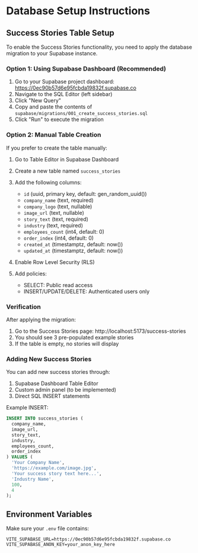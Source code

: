 # Database Setup Instructions

## Success Stories Table Setup

To enable the Success Stories functionality, you need to apply the database migration to your Supabase instance.

### Option 1: Using Supabase Dashboard (Recommended)

1. Go to your Supabase project dashboard: https://0ec90b57d6e95fcbda19832f.supabase.co
2. Navigate to the SQL Editor (left sidebar)
3. Click "New Query"
4. Copy and paste the contents of `supabase/migrations/001_create_success_stories.sql`
5. Click "Run" to execute the migration

### Option 2: Manual Table Creation

If you prefer to create the table manually:

1. Go to Table Editor in Supabase Dashboard
2. Create a new table named `success_stories`
3. Add the following columns:
   - `id` (uuid, primary key, default: gen_random_uuid())
   - `company_name` (text, required)
   - `company_logo` (text, nullable)
   - `image_url` (text, nullable)
   - `story_text` (text, required)
   - `industry` (text, required)
   - `employees_count` (int4, default: 0)
   - `order_index` (int4, default: 0)
   - `created_at` (timestamptz, default: now())
   - `updated_at` (timestamptz, default: now())

4. Enable Row Level Security (RLS)
5. Add policies:
   - SELECT: Public read access
   - INSERT/UPDATE/DELETE: Authenticated users only

### Verification

After applying the migration:
1. Go to the Success Stories page: http://localhost:5173/success-stories
2. You should see 3 pre-populated example stories
3. If the table is empty, no stories will display

### Adding New Success Stories

You can add new success stories through:
1. Supabase Dashboard Table Editor
2. Custom admin panel (to be implemented)
3. Direct SQL INSERT statements

Example INSERT:
```sql
INSERT INTO success_stories (
  company_name,
  image_url,
  story_text,
  industry,
  employees_count,
  order_index
) VALUES (
  'Your Company Name',
  'https://example.com/image.jpg',
  'Your success story text here...',
  'Industry Name',
  100,
  4
);
```

## Environment Variables

Make sure your `.env` file contains:
```
VITE_SUPABASE_URL=https://0ec90b57d6e95fcbda19832f.supabase.co
VITE_SUPABASE_ANON_KEY=your_anon_key_here
```
